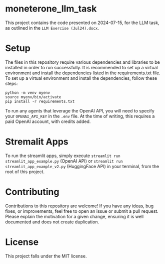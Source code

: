 # moneterone_llm_task

This project contains the code presented on 2024-07-15, for the LLM task, as outlined in the `LLM Exercise (Jul24).docx`. 

# Setup
The files in this repository require various dependencies and libraries to be installed in order to run successfully. It is recommended to set up a virtual environment and install the dependencies listed in the requirements.txt file. To set up a virtual environment and install the dependencies, follow these steps:

```
python -m venv myenv
source myenv/bin/activate
pip install -r requirements.txt
```

To run any agents that leverage the OpenAI API, you will need to specify your `OPENAI_API_KEY` in the `.env` file. At the time of writing, this requires a paid OpenAI account, with credits added.

# Stremalit Apps
To run the streamlit apps, simply execute `streamlit run streamlit_app_example.py` (OpenAI API) or `streamlit run streamlit_app_example_v2.py` (HuggingFace API) in your terminal, from the root of this project. 

# Contributing
Contributions to this repository are welcome! If you have any ideas, bug fixes, or improvements, feel free to open an issue or submit a pull request. Please explain the motivation for a given change, ensuring it is well documented and does not create duplication.

# License
This project falls under the MIT license.